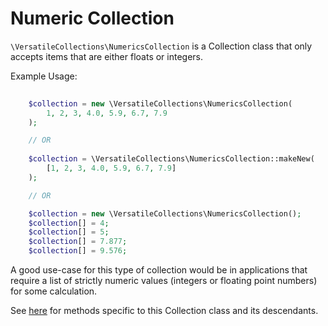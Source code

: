 # Numeric Collection

`\VersatileCollections\NumericsCollection` is a Collection class that only accepts
items that are either floats or integers.

Example Usage:

```php
    
    $collection = new \VersatileCollections\NumericsCollection(
        1, 2, 3, 4.0, 5.9, 6.7, 7.9
    );

    // OR
    
    $collection = \VersatileCollections\NumericsCollection::makeNew(
        [1, 2, 3, 4.0, 5.9, 6.7, 7.9]
    );

    // OR

    $collection = new \VersatileCollections\NumericsCollection();
    $collection[] = 4;
    $collection[] = 5;
    $collection[] = 7.877;
    $collection[] = 9.576;
```

A good use-case for this type of collection would be in applications that require
a list of strictly numeric values (integers or floating point numbers) 
for some calculation.

See [here](MethodDescriptions.md#VersatileCollections-NumericsCollection) for methods 
specific to this Collection class and its descendants.

